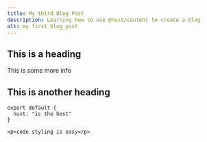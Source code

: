```yaml
---
title: My third Blog Post
description: Learning how to use @nuxt/content to create a blog
alt: my first blog post
---
```


## This is a heading

This is some more info

## This is another heading


```js[nuxt.config.js]
export default {
  nuxt: "is the best"
}
```
```html[my-first-blog-post.md]
<p>code styling is easy</p>
```